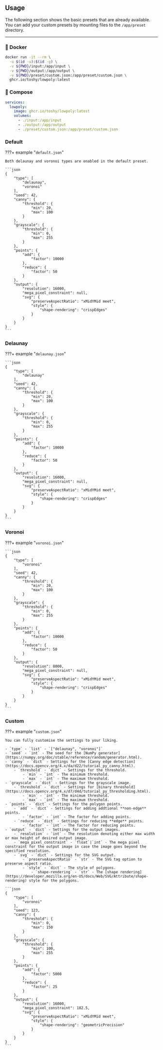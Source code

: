 ## Usage

The following section shows the basic presets that are already available. You
can add your custom presets by mounting files to the `/app/preset` directory.

---

### 🐋 Docker

```sh
docker run -it --rm \
  -u $(id -u):$(id -g) \
  -v ${PWD}/input:/app/input \
  -v ${PWD}/output:/app/output \
  -v ${PWD}/preset/custom.json:/app/preset/custom.json \
  ghcr.io/toshy/lowpoly:latest
```

### 🐳 Compose

```yaml
services:
  lowpoly:
    image: ghcr.io/toshy/lowpoly:latest
    volumes:
      - ./input:/app/input
      - ./output:/app/output
      - ./preset/custom.json:/app/preset/custom.json
```

### Default

???+ example "`default.json`"

    Both delaunay and voronoi types are enabled in the default preset.

    ```json
    {
        "type": [
            "delaunay",
            "voronoi"
        ],
        "seed": 42,
        "canny": {
            "threshold": {
                "min": 20,
                "max": 100
            }
        },
        "grayscale": {
            "threshold": {
                "min": 0,
                "max": 255
            }
        },
        "points": {
            "add": {
                "factor": 10000
            },
            "reduce": {
                "factor": 50
            }
        },
        "output": {
            "resolution": 16000,
            "mega_pixel_constraint": null,
            "svg": {
                "preserveAspectRatio": "xMidYMid meet",
                "style": {
                    "shape-rendering": "crispEdges"
                }
            }
        }
    }
    ```

### Delaunay

???+ example "`delaunay.json`"

    ```json
    {
        "type": [
            "delaunay"
        ],
        "seed": 42,
        "canny": {
            "threshold": {
                "min": 20,
                "max": 100
            }
        },
        "grayscale": {
            "threshold": {
                "min": 0,
                "max": 255
            }
        },
        "points": {
            "add": {
                "factor": 10000
            },
            "reduce": {
                "factor": 50
            }
        },
        "output": {
            "resolution": 16000,
            "mega_pixel_constraint": null,
            "svg": {
                "preserveAspectRatio": "xMidYMid meet",
                "style": {
                    "shape-rendering": "crispEdges"
                }
            }
        }
    }
    ```

### Voronoi

???+ example "`voronoi.json`"

    ```json
    {
        "type": [
            "voronoi"
        ],
        "seed": 42,
        "canny": {
            "threshold": {
                "min": 20,
                "max": 100
            }
        },
        "grayscale": {
            "threshold": {
                "min": 0,
                "max": 255
            }
        },
        "points": {
            "add": {
                "factor": 10000
            },
            "reduce": {
                "factor": 50
            }
        },
        "output": {
            "resolution": 8000,
            "mega_pixel_constraint": null,
            "svg": {
                "preserveAspectRatio": "xMidYMid meet",
                "style": {
                    "shape-rendering": "crispEdges"
                }
            }
        }
    }
    ```

### Custom

???+ example "`custom.json`"

    You can fully customise the settings to your liking.

    - `type` - `list` - `["delaunay", "voronoi"]`
    - `seed` - `int` - The seed for the [NumPy generator](https://numpy.org/doc/stable/reference/random/generator.html).
    - `canny` - `dict` - Settings for the [Canny edge detection](https://docs.opencv.org/4.x/da/d22/tutorial_py_canny.html).
        - `threshold` - `dict` - Settings for the threshold.
            - `min` - `int` - The minimum threshold.
            - `max` - `int` - The maximum threshold.
    - `grayscale` - `dict` - Settings for the grayscale image.
        - `threshold` - `dict` - Settings for [binary threshold](https://docs.opencv.org/4.x/d7/d4d/tutorial_py_thresholding.html).
            - `min` - `int` - The minimum threshold.
            - `max` - `int` - The maximum threshold.
    - `points` - `dict` - Settings for the polygon points.
        - `add` - `dict` - Settings for adding addtional **non-edge** points.
            - `factor` - `int` - The factor for adding points.
        - `reduce` - `dict` - Settings for reducing **edge** points.
            - `factor` - `int` - The factor for reducing points.
    - `output` - `dict` - Settings for the output images.
        - `resolution` - `int` - The resolution denoting either max width or max height of desired output image.
        - `mega_pixel_constraint` - `float`|`int` - The mega pixel constraint for the output image in case the image goes beyond the specified resolution.
        - `svg` - `dict` - Settings for the SVG output.
            - `preserveAspectRatio` - `str` - The SVG tag option to preserve aspect ratio.
            - `style` - `dict` - The style of polygons.
                - `shape-rendering` - `str` - The [shape rendering](https://developer.mozilla.org/en-US/docs/Web/SVG/Attribute/shape-rendering) style for the polygons.

    ```json
    {
        "type": [
            "voronoi"
        ],
        "seed": 123,
        "canny": {
            "threshold": {
                "min": 0,
                "max": 150
            }
        },
        "grayscale": {
            "threshold": {
                "min": 100,
                "max": 255
            }
        },
        "points": {
            "add": {
                "factor": 5000
            },
            "reduce": {
                "factor": 25
            }
        },
        "output": {
            "resolution": 16000,
            "mega_pixel_constraint": 182.5,
            "svg": {
                "preserveAspectRatio": "xMidYMid meet",
                "style": {
                    "shape-rendering": "geometricPrecision"
                }
            }
        }
    }
    ```
